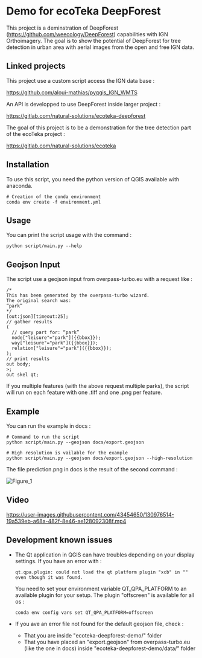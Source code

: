 # Demo for ecoTeka DeepForest

This project is a deminstration of DeepForest (https://github.com/weecology/DeepForest) capabilities with IGN Orthoimagery. The goal is to show the potential of DeepForest for tree detection in urban area with aerial images from the open and free IGN data.

## Linked projects

This project use a custom script access the IGN data base :

https://github.com/aloui-mathias/pyqgis_IGN_WMTS

An API is developped to use DeepForest inside larger project :

https://gitlab.com/natural-solutions/ecoteka-deepforest

The goal of this project is to be a demonstration for the tree detection part of the ecoTeka project :

https://gitlab.com/natural-solutions/ecoteka

## Installation

To use this script, you need the python version of QGIS available with anaconda.

```
# Creation of the conda environment
conda env create -f environment.yml
```

## Usage

You can print the script usage with the command :

```
python script/main.py --help
```

## Geojson Input

The script use a geojson input from overpass-turbo.eu with a request like :

```
/*
This has been generated by the overpass-turbo wizard.
The original search was:
“park”
*/
[out:json][timeout:25];
// gather results
(
  // query part for: “park”
  node["leisure"="park"]({{bbox}});
  way["leisure"="park"]({{bbox}});
  relation["leisure"="park"]({{bbox}});
);
// print results
out body;
>;
out skel qt;
```

If you multiple features (with the above request multiple parks), the script will run on each feature with one .tiff and one .png per feature.

## Example

You can run the example in docs :

```
# Command to run the script
python script/main.py --geojson docs/export.geojson

# High resolution is vailable for the example
python script/main.py --geojson docs/export.geojson --high-resolution
```

The file prediction.png in docs is the result of the second command :

![Figure_1](docs/prediction.png)

## Video


https://user-images.githubusercontent.com/43454650/130976514-19a539eb-a68a-482f-8e46-ae128092308f.mp4


## Development known issues

- The Qt application in QGIS can have troubles depending on your display settings. If you have an error with :
  ```
  qt.qpa.plugin: could not load the qt platform plugin "xcb" in "" even though it was found.
  ```
  You need to set your environment variable QT_QPA_PLATFORM to an available plugin for your setup. The plugin "offscreen" is available for all os :
  ```
  conda env config vars set QT_QPA_PLATFORM=offscreen
  ```

- If you ave an error file not found for the default geojson file, check :
  - That you are inside "ecoteka-deepforest-demo/" folder
  - That you have placed an "export.geojson" from overpass-turbo.eu (like the one in docs) inside "ecoteka-deepforest-demo/data/" folder
